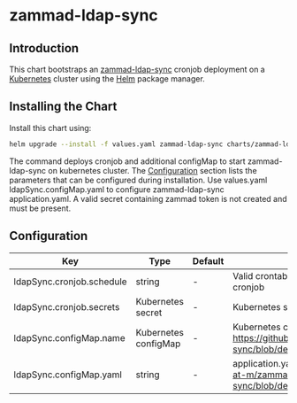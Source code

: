 # zammad-ldap-sync

## Introduction

This chart bootstraps an [zammad-ldap-sync](https://github.com/it-at-m/zammad-ldap-sync) cronjob deployment on a [Kubernetes](http://kubernetes.io) cluster using the [Helm](https://helm.sh) package manager.

## Installing the Chart

Install this chart using:

```bash
helm upgrade --install -f values.yaml zammad-ldap-sync charts/zammad-ldap-sync
```

The command deploys cronjob and additional configMap to start zammad-ldap-sync on kubernetes cluster. The [Configuration](#configuration) section lists the parameters that can be configured during installation. Use values.yaml ldapSync.configMap.yaml to configure zammad-ldap-sync application.yaml.
A valid secret containing zammad token is not created and must be present.

## Configuration

| Key                                        | Type   | Default          | Description                                                                                                                                                                                                                                                |
| ------------------------------------------ | ------ | ---------------- | ---------------------------------------------------------------------------------------------------------------------------------------------------------------------------------------------------------------------------------------------------------- |
| ldapSync.cronjob.schedule                           | string | - | Valid crontab expression to start kubernetes cronjob                                                                                                                                                                                                                                 |
| ldapSync.cronjob.secrets                   | Kubernetes secret   | -             | Kubernetes secret with key ZAMMAD_TOKEN                                                                                                                                                                                                                           |
| ldapSync.configMap.name                    | Kubernetes configMap | - | Kubernetes configMap containing https://github.com/it-at-m/zammad-ldap-sync/blob/dev/src/main/resources/application.yaml.                                                                                                                                                                                                                                         |
| ldapSync.configMap.yaml                                  | string | -             | application.yaml containing https://github.com/it-at-m/zammad-ldap-sync/blob/dev/src/main/resources/application.yaml.                                                                                                                                                                                                                                                 |

